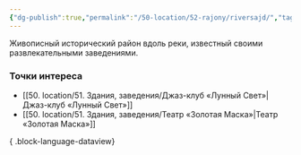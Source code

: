 ```yaml
---
{"dg-publish":true,"permalink":"/50-location/52-rajony/riversajd/","tags":["локация/район"]}
---
```


Живописный исторический район вдоль реки, известный своими развлекательными заведениями. 
### Точки интереса
- [[50. location/51. Здания, заведения/Джаз-клуб «Лунный Свет»\|Джаз-клуб «Лунный Свет»]]
- [[50. location/51. Здания, заведения/Театр «Золотая Маска»\|Театр «Золотая Маска»]]

{ .block-language-dataview}
